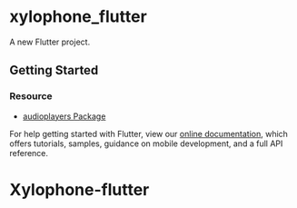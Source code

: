 # xylophone_flutter

A new Flutter project.

## Getting Started
### Resource
- [audioplayers Package](https://pub.dev/packages/audioplayers/install)

For help getting started with Flutter, view our
[online documentation](https://flutter.dev/docs), which offers tutorials,
samples, guidance on mobile development, and a full API reference.
# Xylophone-flutter

